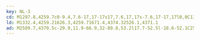 ```yaml
---
key: NL-3
cd: M1297.8,4259.7c0-9.4,7.6-17,17-17s17,7.6,17,17s-7.6,17-17,17l0,0C1305.4,4276.7,1297.8,4269.1,1297.8,4259.7z
ld: M1332.4,4259.21626.3,4259.71671.4,4374.32526.1,4371.1
ad: M2589.7,4370.5c-29.9,11.9-66.9,32-89.8,53.2l17.7-52.5l-18.6-52.1C2522.3,4339.8,2559.7,4359.2,2589.7,4370.5z
---
```


